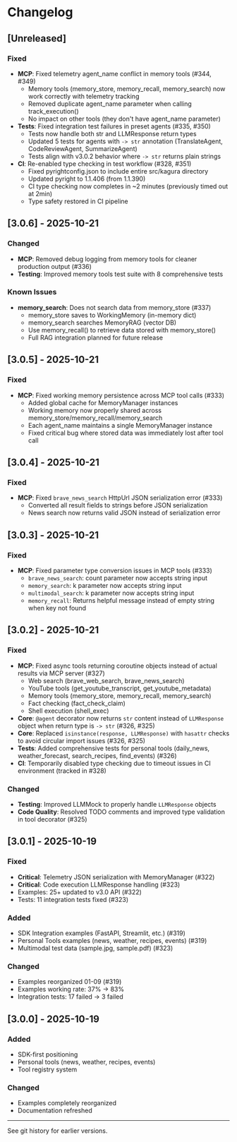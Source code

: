 # Changelog

## [Unreleased]

### Fixed
- **MCP**: Fixed telemetry agent_name conflict in memory tools (#344, #349)
  - Memory tools (memory_store, memory_recall, memory_search) now work correctly with telemetry tracking
  - Removed duplicate agent_name parameter when calling track_execution()
  - No impact on other tools (they don't have agent_name parameter)
- **Tests**: Fixed integration test failures in preset agents (#335, #350)
  - Tests now handle both str and LLMResponse return types
  - Updated 5 tests for agents with `-> str` annotation (TranslateAgent, CodeReviewAgent, SummarizeAgent)
  - Tests align with v3.0.2 behavior where `-> str` returns plain strings
- **CI**: Re-enabled type checking in test workflow (#328, #351)
  - Fixed pyrightconfig.json to include entire src/kagura directory
  - Updated pyright to 1.1.406 (from 1.1.390)
  - CI type checking now completes in ~2 minutes (previously timed out at 2min)
  - Type safety restored in CI pipeline

## [3.0.6] - 2025-10-21

### Changed
- **MCP**: Removed debug logging from memory tools for cleaner production output (#336)
- **Testing**: Improved memory tools test suite with 8 comprehensive tests

### Known Issues
- **memory_search**: Does not search data from memory_store (#337)
  - memory_store saves to WorkingMemory (in-memory dict)
  - memory_search searches MemoryRAG (vector DB)
  - Use memory_recall() to retrieve data stored with memory_store()
  - Full RAG integration planned for future release

## [3.0.5] - 2025-10-21

### Fixed
- **MCP**: Fixed working memory persistence across MCP tool calls (#333)
  - Added global cache for MemoryManager instances
  - Working memory now properly shared across memory_store/memory_recall/memory_search
  - Each agent_name maintains a single MemoryManager instance
  - Fixed critical bug where stored data was immediately lost after tool call

## [3.0.4] - 2025-10-21

### Fixed
- **MCP**: Fixed `brave_news_search` HttpUrl JSON serialization error (#333)
  - Converted all result fields to strings before JSON serialization
  - News search now returns valid JSON instead of serialization error

## [3.0.3] - 2025-10-21

### Fixed
- **MCP**: Fixed parameter type conversion issues in MCP tools (#333)
  - `brave_news_search`: count parameter now accepts string input
  - `memory_search`: k parameter now accepts string input
  - `multimodal_search`: k parameter now accepts string input
  - `memory_recall`: Returns helpful message instead of empty string when key not found

## [3.0.2] - 2025-10-21

### Fixed
- **MCP**: Fixed async tools returning coroutine objects instead of actual results via MCP server (#327)
  - Web search (brave_web_search, brave_news_search)
  - YouTube tools (get_youtube_transcript, get_youtube_metadata)
  - Memory tools (memory_store, memory_recall, memory_search)
  - Fact checking (fact_check_claim)
  - Shell execution (shell_exec)
- **Core**: `@agent` decorator now returns `str` content instead of `LLMResponse` object when return type is `-> str` (#326, #325)
- **Core**: Replaced `isinstance(response, LLMResponse)` with `hasattr` checks to avoid circular import issues (#326, #325)
- **Tests**: Added comprehensive tests for personal tools (daily_news, weather_forecast, search_recipes, find_events) (#326)
- **CI**: Temporarily disabled type checking due to timeout issues in CI environment (tracked in #328)

### Changed
- **Testing**: Improved LLMMock to properly handle `LLMResponse` objects
- **Code Quality**: Resolved TODO comments and improved type validation in tool decorator (#325)

## [3.0.1] - 2025-10-19

### Fixed
- **Critical**: Telemetry JSON serialization with MemoryManager (#322)
- **Critical**: Code execution LLMResponse handling (#323)
- Examples: 25+ updated to v3.0 API (#322)
- Tests: 11 integration tests fixed (#323)

### Added
- SDK Integration examples (FastAPI, Streamlit, etc.) (#319)
- Personal Tools examples (news, weather, recipes, events) (#319)
- Multimodal test data (sample.jpg, sample.pdf) (#323)

### Changed
- Examples reorganized 01-09 (#319)
- Examples working rate: 37% → 83%
- Integration tests: 17 failed → 3 failed

## [3.0.0] - 2025-10-19

### Added
- SDK-first positioning
- Personal tools (news, weather, recipes, events)
- Tool registry system

### Changed
- Examples completely reorganized
- Documentation refreshed

---

See git history for earlier versions.
